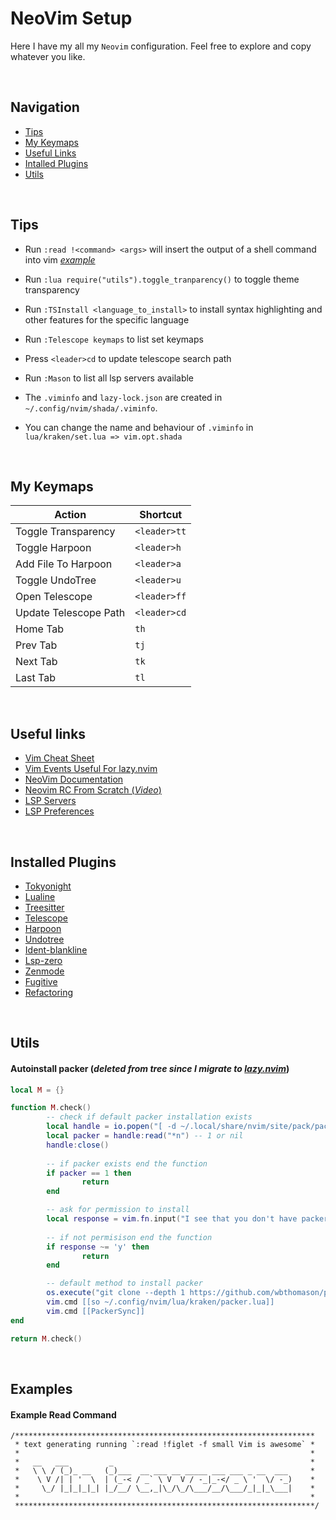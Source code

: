 # NeoVim Setup
Here I have my all my `Neovim` configuration. Feel free to explore and copy whatever you like.

</br>

## Navigation
- [Tips](https://github.com/mr-ema/dotfiles/tree/main/config/nvim#tips)
- [My Keymaps](https://github.com/mr-ema/dotfiles/tree/main/config/nvim#my-keymaps)
- [Useful Links](https://github.com/mr-ema/dotfiles/tree/main/config/nvim#useful-links)
- [Intalled Plugins](https://github.com/mr-ema/dotfiles/tree/main/config/nvim#installed-plugins)
- [Utils](https://github.com/mr-ema/dotfiles/tree/main/config/nvim#utils)

</br>

## Tips
- Run `:read !<command> <args>` will insert the output of a shell command into vim [_example_](#example-read-command)

- Run `:lua require("utils").toggle_tranparency()` to toggle theme transparency
- Run `:TSInstall <language_to_install>` to install syntax highlighting and other features for the specific language
- Run `:Telescope keymaps` to list set keymaps
- Press `<leader>cd` to update telescope search path
- Run `:Mason` to list all lsp servers available
- The `.viminfo` and `lazy-lock.json` are created in `~/.config/nvim/shada/.viminfo`. 
- You can change the name and behaviour of `.viminfo` in `lua/kraken/set.lua => vim.opt.shada`

</br>

## My Keymaps
|       Action          |       Shortcut        |
| --------------------- | --------------------- |
| Toggle Transparency   | `<leader>tt`          |
| Toggle Harpoon        | `<leader>h`           |
| Add File To Harpoon   | `<leader>a`           |
| Toggle UndoTree       | `<leader>u`           |
| Open Telescope        |`<leader>ff`           |
| Update Telescope Path | `<leader>cd`          |
| Home Tab              | `th`                  |
| Prev Tab              | `tj`                  |
| Next Tab              | `tk`                  |
| Last Tab              | `tl`                  |

</br>

## Useful links
- [Vim Cheat Sheet](https://vim.rtorr.com/)
- [Vim Events Useful For lazy.nvim](https://tech.saigonist.com/b/code/list-all-vim-script-events.html)
- [NeoVim Documentation](https://neovim.io/doc/)
- [Neovim RC From Scratch (_Video_)](https://www.youtube.com/watch?v=w7i4amO_zaE)
- [LSP Servers](https://github.com/williamboman/mason.nvim#commands)
- [LSP Preferences](https://github.com/VonHeikemen/lsp-zero.nvim#choose-your-features)

</br>

## Installed Plugins
- [Tokyonight](https://github.com/folke/tokyonight.nvim)
- [Lualine](https://github.com/nvim-lualine/lualine.nvim)
- [Treesitter](https://github.com/nvim-treesitter/nvim-treesitter)
- [Telescope](https://github.com/nvim-telescope/telescope.nvim)
- [Harpoon](https://github.com/ThePrimeagen/harpoon)
- [Undotree](https://github.com/mbbill/undotree)
- [Ident-blankline](https://github.com/lukas-reineke/indent-blankline.nvim)
- [Lsp-zero](https://github.com/VonHeikemen/lsp-zero.nvim)
- [Zenmode](https://github.com/folke/zen-mode.nvim)
- [Fugitive](https://github.com/tpope/vim-fugitive)
- [Refactoring](https://github.com/ThePrimeagen/refactoring.nvim#refactoringnvim)

</br>

## Utils
#### Autoinstall packer (_deleted from tree since I migrate to [_lazy.nvim_](https://github.com/folke/lazy.nvim)_)

```lua
local M = {}

function M.check()
        -- check if default packer installation exists
        local handle = io.popen("[ -d ~/.local/share/nvim/site/pack/packer ] && echo 1", "r")
        local packer = handle:read("*n") -- 1 or nil
        handle:close()
        
        -- if packer exists end the function
        if packer == 1 then 
                return
        end

        -- ask for permission to install
        local response = vim.fn.input("I see that you don't have packer installed do you wanna installed? (y/n) ", "y")
    
        -- if not permisison end the function 
        if response ~= 'y' then
                return
        end

        -- default method to install packer
        os.execute("git clone --depth 1 https://github.com/wbthomason/packer.nvim ~/.local/share/nvim/site/pack/packer/start/packer.nvim")
        vim.cmd [[so ~/.config/nvim/lua/kraken/packer.lua]]
        vim.cmd [[PackerSync]]
end

return M.check()
```

</br>

## Examples
#### Example Read Command
```
/*******************************************************************
 * text generating running `:read !figlet -f small Vim is awesome` *
 *                                                                 *
 *   __   ___         _                                            *
 *   \ \ / (_)_ __   (_)___  __ ___ __ _____ ___ ___ _ __  ___     *
 *    \ V /| | '  \  | (_-< / _` \ V  V / -_|_-</ _ \ '  \/ -_)    *
 *     \_/ |_|_|_|_| |_/__/ \__,_|\_/\_/\___/__/\___/_|_|_\___|    *
 *                                                                 *
 *******************************************************************/
```

